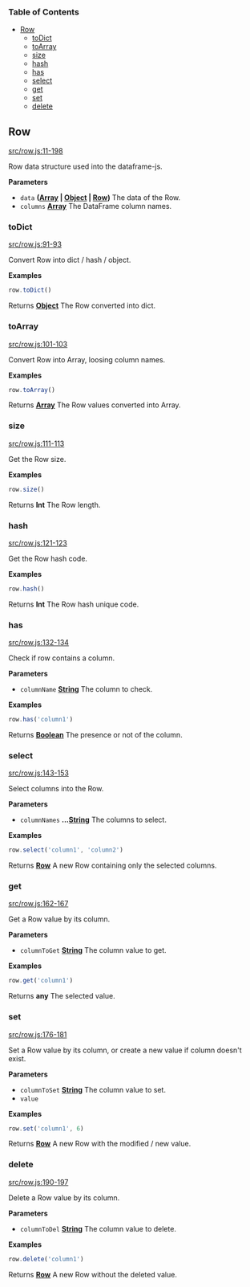 <!-- Generated by documentation.js. Update this documentation by updating the source code. -->

### Table of Contents

-   [Row][1]
    -   [toDict][2]
    -   [toArray][3]
    -   [size][4]
    -   [hash][5]
    -   [has][6]
    -   [select][7]
    -   [get][8]
    -   [set][9]
    -   [delete][10]

## Row

[src/row.js:11-198][11]

Row data structure used into the dataframe-js.

**Parameters**

-   `data` **([Array][12] \| [Object][13] \| [Row][14])** The data of the Row.
-   `columns` **[Array][12]** The DataFrame column names.

### toDict

[src/row.js:91-93][15]

Convert Row into dict / hash / object.

**Examples**

```javascript
row.toDict()
```

Returns **[Object][13]** The Row converted into dict.

### toArray

[src/row.js:101-103][16]

Convert Row into Array, loosing column names.

**Examples**

```javascript
row.toArray()
```

Returns **[Array][12]** The Row values converted into Array.

### size

[src/row.js:111-113][17]

Get the Row size.

**Examples**

```javascript
row.size()
```

Returns **Int** The Row length.

### hash

[src/row.js:121-123][18]

Get the Row hash code.

**Examples**

```javascript
row.hash()
```

Returns **Int** The Row hash unique code.

### has

[src/row.js:132-134][19]

Check if row contains a column.

**Parameters**

-   `columnName` **[String][20]** The column to check.

**Examples**

```javascript
row.has('column1')
```

Returns **[Boolean][21]** The presence or not of the column.

### select

[src/row.js:143-153][22]

Select columns into the Row.

**Parameters**

-   `columnNames` **...[String][20]** The columns to select.

**Examples**

```javascript
row.select('column1', 'column2')
```

Returns **[Row][14]** A new Row containing only the selected columns.

### get

[src/row.js:162-167][23]

Get a Row value by its column.

**Parameters**

-   `columnToGet` **[String][20]** The column value to get.

**Examples**

```javascript
row.get('column1')
```

Returns **any** The selected value.

### set

[src/row.js:176-181][24]

Set a Row value by its column, or create a new value if column doesn't exist.

**Parameters**

-   `columnToSet` **[String][20]** The column value to set.
-   `value`  

**Examples**

```javascript
row.set('column1', 6)
```

Returns **[Row][14]** A new Row with the modified / new value.

### delete

[src/row.js:190-197][25]

Delete a Row value by its column.

**Parameters**

-   `columnToDel` **[String][20]** The column value to delete.

**Examples**

```javascript
row.delete('column1')
```

Returns **[Row][14]** A new Row without the deleted value.

[1]: #row

[2]: #todict

[3]: #toarray

[4]: #size

[5]: #hash

[6]: #has

[7]: #select

[8]: #get

[9]: #set

[10]: #delete

[11]: https://github.com/Gmousse/dataframe-js/blob/d70d403e38d44aa20767e5270e677aa92eef4944/src/row.js#L11-L198 "Source code on GitHub"

[12]: https://developer.mozilla.org/docs/Web/JavaScript/Reference/Global_Objects/Array

[13]: https://developer.mozilla.org/docs/Web/JavaScript/Reference/Global_Objects/Object

[14]: #row

[15]: https://github.com/Gmousse/dataframe-js/blob/d70d403e38d44aa20767e5270e677aa92eef4944/src/row.js#L91-L93 "Source code on GitHub"

[16]: https://github.com/Gmousse/dataframe-js/blob/d70d403e38d44aa20767e5270e677aa92eef4944/src/row.js#L101-L103 "Source code on GitHub"

[17]: https://github.com/Gmousse/dataframe-js/blob/d70d403e38d44aa20767e5270e677aa92eef4944/src/row.js#L111-L113 "Source code on GitHub"

[18]: https://github.com/Gmousse/dataframe-js/blob/d70d403e38d44aa20767e5270e677aa92eef4944/src/row.js#L121-L123 "Source code on GitHub"

[19]: https://github.com/Gmousse/dataframe-js/blob/d70d403e38d44aa20767e5270e677aa92eef4944/src/row.js#L132-L134 "Source code on GitHub"

[20]: https://developer.mozilla.org/docs/Web/JavaScript/Reference/Global_Objects/String

[21]: https://developer.mozilla.org/docs/Web/JavaScript/Reference/Global_Objects/Boolean

[22]: https://github.com/Gmousse/dataframe-js/blob/d70d403e38d44aa20767e5270e677aa92eef4944/src/row.js#L143-L153 "Source code on GitHub"

[23]: https://github.com/Gmousse/dataframe-js/blob/d70d403e38d44aa20767e5270e677aa92eef4944/src/row.js#L162-L167 "Source code on GitHub"

[24]: https://github.com/Gmousse/dataframe-js/blob/d70d403e38d44aa20767e5270e677aa92eef4944/src/row.js#L176-L181 "Source code on GitHub"

[25]: https://github.com/Gmousse/dataframe-js/blob/d70d403e38d44aa20767e5270e677aa92eef4944/src/row.js#L190-L197 "Source code on GitHub"
